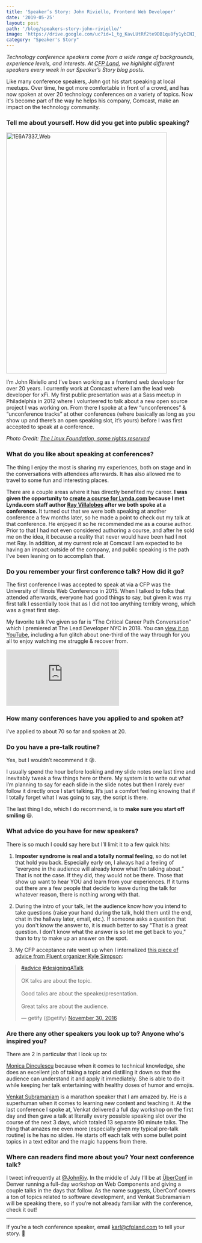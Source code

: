 ```yaml
---
title: 'Speaker’s Story: John Riviello, Frontend Web Developer'
date: '2019-05-25'
layout: post
path: '/blog/speakers-story-john-riviello/'
image: 'https://drive.google.com/uc?id=1_tg_KavLUtRf2te9DB1qu8fy1ybINI_N'
category: "Speaker's Story"
---
```


_Technology conference speakers come from a wide range of backgrounds,
experience levels, and interests. At [CFP Land](https://www.cfpland.com/), we
highlight different speakers every week in our Speaker’s Story blog posts._

Like many conference speakers, John got his start speaking at local meetups. Over time, he got more comfortable in
front of a crowd, and has now spoken at over 20 technology conferences on a variety of topics. Now it's become
part of the way he helps his company, Comcast, make an impact on the technology community.

<!--more-->

### Tell me about yourself. How did you get into public speaking?

<a data-flickr-embed="true" href="https://www.flickr.com/photos/linuxfoundation/44425350705/in/faves-17844497@N00/" title="1E6A7337_Web"><img src="https://live.staticflickr.com/1958/44425350705_260783ba05_z.jpg" width="427" height="640" alt="1E6A7337_Web" class="left"></a><script async src="//embedr.flickr.com/assets/client-code.js" charset="utf-8"></script>

I’m John Riviello and I’ve been working as a frontend web developer for over 20 years. I currently work at Comcast where I am the lead web developer for xFi. My first public presentation was at a Sass meetup in Philadelphia in 2012 where I volunteered to talk about a new open source project I was working on. From there I spoke at a few “unconferences” & “unconference tracks” at other conferences (where basically as long as you show up and there’s an open speaking slot, it’s yours) before I was first accepted to speak at a conference.

_Photo Credit: [The Linux Foundation, some rights reserved](https://www.flickr.com/photos/linuxfoundation/44425350705/in/faves-17844497@N00/)_

### What do you like about speaking at conferences?

The thing I enjoy the most is sharing my experiences, both on stage and in the conversations with attendees afterwards. It has also allowed me to travel to some fun and interesting places.

There are a couple areas where it has directly benefited my career. **I was given the opportunity to [create a course for Lynda.com](http://www.lynda.com/CSS-tutorials/CSS-Sass-Converting-Existing-Site/434463-2.html) because I met Lynda.com staff author [Ray Villalobos](http://www.raybo.org/) after we both spoke at a conference.** It turned out that we were both speaking at another conference a few months later, so he made a point to check out my talk at that conference. He enjoyed it so he recommended me as a course author. Prior to that I had not even considered authoring a course, and after he sold me on the idea, it because a reality that never would have been had I not met Ray. In addition, at my current role at Comcast I am expected to be having an impact outside of the company, and public speaking is the path I’ve been leaning on to accomplish that.

### Do you remember your first conference talk? How did it go?

The first conference I was accepted to speak at via a CFP was the University of Illinois Web Conference in 2015. When I talked to folks that attended afterwards, everyone had good things to say, but given it was my first talk I essentially took that as I did not too anything terribly wrong, which was a great first step.

My favorite talk I’ve given so far is “The Critical Career Path Conversation” which I premiered at The Lead Developer NYC in 2018. You can [view it on YouTube](https://www.youtube.com/watch?list=PLBzScQzZ83I8H8_0Qete6Bs5EcW3p0kZF&v=hMz6QDURQOM), including a fun glitch about one-third of the way through for you all to enjoy watching me struggle & recover from.

<div class='embed-container'><iframe src='https://www.youtube.com/embed/hMz6QDURQOM' frameborder='0' allowfullscreen></iframe></div>

### How many conferences have you applied to and spoken at?

I’ve applied to about 70 so far and spoken at 20.

### Do you have a pre-talk routine?

Yes, but I wouldn’t recommend it 😜.

I usually spend the hour before looking and my slide notes one last time and inevitably tweak a few things here or there. My system is to write out what I’m planning to say for each slide in the slide notes but then I rarely ever follow it directly once I start talking. It’s just a comfort feeling knowing that if I totally forget what I was going to say, the script is there.

The last thing I do, which I do recommend, is to **make sure you start off smiling** 😃.

### What advice do you have for new speakers?

There is so much I could say here but I’ll limit it to a few quick hits:

1. **Imposter syndrome is real and a totally normal feeling**, so do not let that hold you back. Especially early on, I always had a feeling of “everyone in the audience will already know what I’m talking about.” That is not the case. If they did, they would not be there. Those that show up want to hear YOU and learn from your experiences. If it turns out there are a few people that decide to leave during the talk for whatever reason, there is nothing wrong with that.

2. During the intro of your talk, let the audience know how you intend to take questions (raise your hand during the talk, hold them until the end, chat in the hallway later, email, etc.). If someone asks a question that you don't know the answer to, it is much better to say "That is a great question. I don't know what the answer is so let me get back to you," than to try to make up an answer on the spot.

3. My CFP acceptance rate went up when I internalized [this piece of advice from Fluent organizer Kyle Simpson](https://twitter.com/getify/status/804018344412217344):

<blockquote class="twitter-tweet"><p lang="en" dir="ltr"><a href="https://twitter.com/hashtag/advice?src=hash&amp;ref_src=twsrc%5Etfw">#advice</a> <a href="https://twitter.com/hashtag/designingATalk?src=hash&amp;ref_src=twsrc%5Etfw">#designingATalk</a><br><br>OK talks are about the topic.<br><br>Good talks are about the speaker/presentation.<br><br>Great talks are about the audience.</p>&mdash; getify (@getify) <a href="https://twitter.com/getify/status/804018344412217344?ref_src=twsrc%5Etfw">November 30, 2016</a></blockquote> <script async src="https://platform.twitter.com/widgets.js" charset="utf-8"></script>

### Are there any other speakers you look up to? Anyone who's inspired you?

There are 2 in particular that I look up to:

[Monica Dinculescu](https://meowni.ca/) because when it comes to technical knowledge, she does an excellent job of taking a topic and distilling it down so that the audience can understand it and apply it immediately. She is able to do it while keeping her talk entertaining with healthy doses of humor and emojis.

[Venkat Subramaniam](http://www.agiledeveloper.com/) is a marathon speaker that I am amazed by. He is a superhuman when it comes to learning new content and teaching it. At the last conference I spoke at, Venkat delivered a full day workshop on the first day and then gave a talk at literally every possible speaking slot over the course of the next 3 days, which totaled 13 separate 90 minute talks. The thing that amazes me even more (especially given my typical pre-talk routine) is he has no slides. He starts off each talk with some bullet point topics in a text editor and the magic happens from there.

### Where can readers find more about you? Your next conference talk?

I tweet infrequently at [@JohnRiv](https://twitter.com/johnriv?lang=en). In the middle of July I’ll be at [ÜberConf](https://uberconf.com) in Denver running a full-day workshop on Web Components and giving a couple talks in the days that follow. As the name suggests, ÜberConf covers a ton of topics related to software development, and Venkat Subramaniam will be speaking there, so if you’re not already familiar with the conference, check it out!

---

If you’re a tech conference speaker, email [karl@cfpland.com](mailto:karl@cfpland.com) to tell your story. 💌

